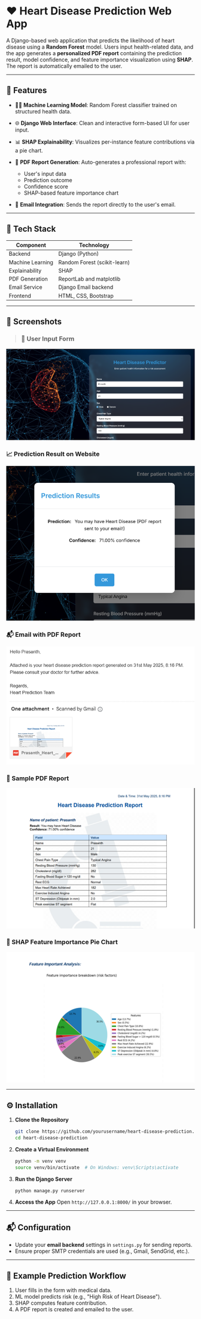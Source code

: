 # ❤️ Heart Disease Prediction Web App

A Django-based web application that predicts the likelihood of heart disease using a **Random Forest** model. Users input health-related data, and the app generates a **personalized PDF report** containing the prediction result, model confidence, and feature importance visualization using **SHAP**. The report is automatically emailed to the user.

---

## 🚀 Features

* 🧑‍🧬 **Machine Learning Model**: Random Forest classifier trained on structured health data.
* 🌐 **Django Web Interface**: Clean and interactive form-based UI for user input.
* 📊 **SHAP Explainability**: Visualizes per-instance feature contributions via a pie chart.
* 📄 **PDF Report Generation**: Auto-generates a professional report with:

  * User's input data
  * Prediction outcome
  * Confidence score
  * SHAP-based feature importance chart
* 📧 **Email Integration**: Sends the report directly to the user's email.

---

## 💠 Tech Stack

| Component        | Technology                   |
| ---------------- | ---------------------------- |
| Backend          | Django (Python)              |
| Machine Learning | Random Forest (scikit-learn) |
| Explainability   | SHAP                         |
| PDF Generation   | ReportLab and  matplotlib       |
| Email Service    | Django Email backend         |
| Frontend         | HTML, CSS, Bootstrap         |

---

## 📸 Screenshots

> ### 🧾 User Input Form
![User Input Form](screenshots/UI.png)

### 📈 Prediction Result on Website
![Prediction Result](screenshots/prediction.png)

### 📬 Email with PDF Report
![Email Screenshot](screenshots/mail.png)

### 📄 Sample PDF Report
![Sample PDF Report](screenshots/pdf.png)

### 🥧 SHAP Feature Importance Pie Chart
![SHAP Pie Chart](screenshots/shap.png)


---

## ⚙️ Installation

1. **Clone the Repository**

   ```bash
   git clone https://github.com/yourusername/heart-disease-prediction.git
   cd heart-disease-prediction
   ```

2. **Create a Virtual Environment**

   ```bash
   python -m venv venv
   source venv/bin/activate  # On Windows: venv\Scripts\activate
   ```

3. **Run the Django Server**

   ```bash
   python manage.py runserver
   ```

4. **Access the App**
   Open `http://127.0.0.1:8000/` in your browser.

---

## 📬 Configuration

* Update your **email backend** settings in `settings.py` for sending reports.
* Ensure proper SMTP credentials are used (e.g., Gmail, SendGrid, etc.).

---

## 🧲 Example Prediction Workflow

1. User fills in the form with medical data.
2. ML model predicts risk (e.g., "High Risk of Heart Disease").
3. SHAP computes feature contribution.
4. A PDF report is created and emailed to the user.
